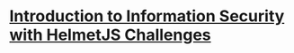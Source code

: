 # [Introduction to Information Security with HelmetJS Challenges](https://www.freecodecamp.org/learn/information-security/information-security-with-helmetjs/)
